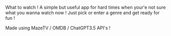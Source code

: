 What to watch !
A simple but useful app for hard times when your'e not sure what you wanna watch now !
Just pick or enter a genre and get ready for fun !

Made using MazeTV / OMDB / ChatGPT3.5 API's !
